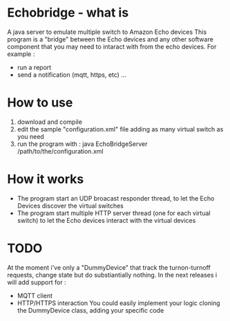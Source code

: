 # Echobridge - what is
A java server to emulate multiple switch to Amazon Echo devices
This program is a "bridge" between the Echo devices and any other software component that you may need to intaract with from the echo devices. 
For example :
- run a report
- send a notification (mqtt, https, etc)
...

# How to use
1. download and compile
2. edit the sample "configuration.xml" file adding as many virtual switch as you need
3. run the program with : java EchoBridgeServer /path/to/the/configuration.xml

# How it works
- The program start an UDP broacast responder thread, to let the Echo Devices discover the virtual switches
- The program start multiple HTTP server thread (one for each virtual switch) to let the Echo devices interact with the virtual devices

# TODO
At the moment i've only a "DummyDevice" that track the turnon-turnoff requests, change state but do substiantially nothing.
In the next releases i will add support for :
- MQTT client
- HTTP/HTTPS interaction
You could easily implement your logic cloning the DummyDevice class, adding your specific code

